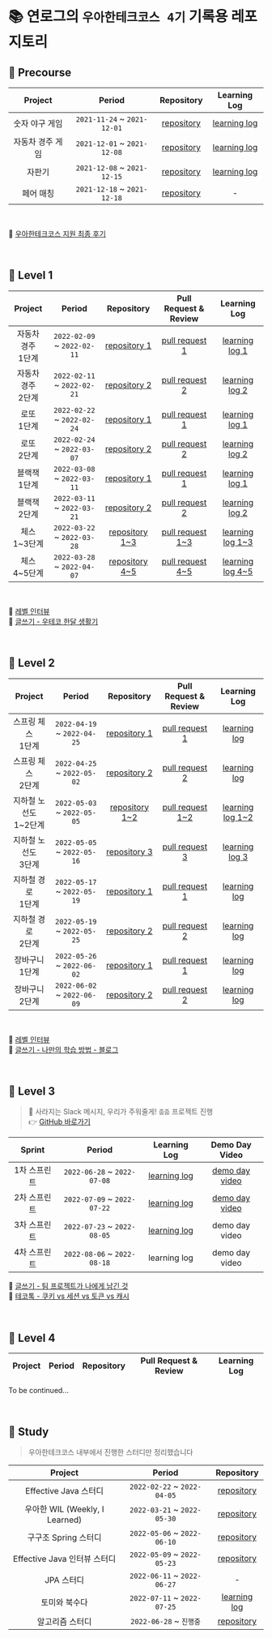 # 📚 연로그의 `우아한테크코스 4기` 기록용 레포지토리

## 📕 Precourse

| Project | Period | Repository | Learning Log |
|:---:|:---:|:---:|:---:|
|숫자 야구 게임|`2021-11-24` ~ `2021-12-01`|[repository](https://github.com/yeon-06/java-baseball-precourse/tree/siyeon)|[learning log](https://yeonyeon.tistory.com/165)|
|자동차 경주 게임|`2021-12-01` ~ `2021-12-08`|[repository](https://github.com/yeon-06/java-racingcar-precourse/tree/siyeon)|[learning log](https://yeonyeon.tistory.com/170)|
|자판기|`2021-12-08` ~ `2021-12-15`|[repository](https://github.com/yeon-06/java-vendingmachine-precourse/tree/siyeon)|[learning log](https://yeonyeon.tistory.com/172)|
|페어 매칭|`2021-12-18` ~ `2021-12-18`|[repository](https://github.com/yeon-06/java-pairmatching-precourse/tree/siyeon)|-|

<br>

📑 [우아한테크코스 지원 최종 후기](https://yeonyeon.tistory.com/176)

<br/>

## 📙 Level 1

| Project | Period | Repository | Pull Request & Review | Learning Log |
|:-----:|:-----:|:---:|:---:|:---:|
|자동차 경주 <br> 1단계|`2022-02-09` ~ `2022-02-11`|[repository 1](https://github.com/yeon-06/java-racingcar/tree/step2)|[pull request 1](https://github.com/woowacourse/java-racingcar/pull/274)|[learning log 1](https://yeonyeon.tistory.com/189)|
|자동차 경주 <br> 2단계|`2022-02-11` ~ `2022-02-21`|[repository 2](https://github.com/yeon-06/java-racingcar/tree/step3)|[pull request 2](https://github.com/woowacourse/java-racingcar/pull/419)|[learning log 2](https://yeonyeon.tistory.com/193)|
|로또 <br> 1단계|`2022-02-22` ~ `2022-02-24`|[repository 1](https://github.com/yeon-06/java-lotto/tree/step1)|[pull request 1](https://github.com/woowacourse/java-lotto/pull/391)|[learning log 1](https://yeonyeon.tistory.com/197)|
|로또 <br> 2단계|`2022-02-24` ~ `2022-03-07`|[repository 2](https://github.com/yeon-06/java-lotto/tree/step2)|[pull request 2](https://github.com/woowacourse/java-lotto/pull/454)|[learning log 2](https://yeonyeon.tistory.com/201)|
|블랙잭 <br> 1단계|`2022-03-08` ~ `2022-03-11`|[repository 1](https://github.com/yeon-06/java-blackjack/tree/step1)|[pull request 1](https://github.com/woowacourse/java-blackjack/pull/220)|[learning log 1](https://yeonyeon.tistory.com/207)|
|블랙잭 <br> 2단계|`2022-03-11` ~ `2022-03-21`|[repository 2](https://github.com/yeon-06/java-blackjack/tree/step2)|[pull request 2](https://github.com/woowacourse/java-blackjack/pull/321)|[learning log 2](https://yeonyeon.tistory.com/209)|
|체스 <br> 1~3단계|`2022-03-22` ~ `2022-03-28`|[repository 1~3](https://github.com/yeon-06/java-chess/tree/step1)|[pull request 1~3](https://github.com/woowacourse/java-chess/pull/297)|[learning log 1~3](https://yeonyeon.tistory.com/212)|
|체스 <br> 4~5단계|`2022-03-28` ~ `2022-04-07`|[repository 4~5](https://github.com/yeon-06/java-chess/tree/step2)|[pull request 4~5](https://github.com/woowacourse/java-chess/pull/366)|[learning log 4~5](https://yeonyeon.tistory.com/216)|

<br>

📑 [레벨 인터뷰](https://yeonyeon.tistory.com/219)  
📑 [글쓰기 - 우테코 한달 생활기](https://github.com/yeon-06/woowa-writing-4/blob/level2/writing/Level1.md)

<br/>

## 📒 Level 2

| Project | Period | Repository | Pull Request & Review | Learning Log |
|:-----:|:-----:|:---:|:---:|:---:|
|스프링 체스 <br> 1단계|`2022-04-19` ~ `2022-04-25`|[repository 1](https://github.com/yeon-06/jwp-chess/tree/step1)|[pull request 1](https://github.com/woowacourse/jwp-chess/pull/331)|[learning log](https://yeonyeon.tistory.com/222)|
|스프링 체스 <br> 2단계|`2022-04-25` ~ `2022-05-02`|[repository 2](https://github.com/yeon-06/jwp-chess/tree/step2)|[pull request 2](https://github.com/woowacourse/jwp-chess/pull/422)|[learning log](https://yeonyeon.tistory.com/222)|
|지하철 노선도 <br> 1~2단계|`2022-05-03` ~ `2022-05-05`|[repository 1~2](https://github.com/yeon-06/atdd-subway-map/tree/step1)|[pull request 1~2](https://github.com/woowacourse/atdd-subway-map/pull/190)|[learning log 1~2](https://yeonyeon.tistory.com/225)|
|지하철 노선도 <br> 3단계|`2022-05-05` ~ `2022-05-16`|[repository 3](https://github.com/yeon-06/atdd-subway-map/tree/step2)|[pull request 3](https://github.com/woowacourse/atdd-subway-map/pull/274)|[learning log 3](https://yeonyeon.tistory.com/225)|
|지하철 경로 <br> 1단계|`2022-05-17` ~ `2022-05-19`|[repository 1](https://github.com/yeon-06/atdd-subway-path/tree/step1)|[pull request 1](https://github.com/woowacourse/atdd-subway-path/pull/176)|[learning log](https://yeonyeon.tistory.com/231)|
|지하철 경로 <br> 2단계|`2022-05-19` ~ `2022-05-25`|[repository 2](https://github.com/yeon-06/atdd-subway-path/tree/step2)|[pull request 2](https://github.com/woowacourse/atdd-subway-path/pull/258)|[learning log](https://yeonyeon.tistory.com/231)|
|장바구니 <br> 1단계|`2022-05-26` ~ `2022-06-02`|[repository 1](https://github.com/yeon-06/jwp-shopping-cart/tree/step1)|[pull request 1](https://github.com/woowacourse/jwp-shopping-cart/pull/31)|[learning log](https://yeonyeon.tistory.com/237)|
|장바구니 <br> 2단계|`2022-06-02` ~ `2022-06-09`|[repository 2](https://github.com/yeon-06/jwp-shopping-cart/tree/step2)|[pull request 2](https://github.com/woowacourse/jwp-shopping-cart/pull/95)|[learning log](https://yeonyeon.tistory.com/237)|

<br>

📑 [레벨 인터뷰](https://yeonyeon.tistory.com/242)  
📑 [글쓰기 - 나만의 학습 방법 - 블로그](https://github.com/yeon-06/woowa-writing-4/blob/level2/writing/Level2.md)

<br/>

## 📗 Level 3

> 🐹 사라지는 Slack 메시지, 우리가 주워줄게! `줍줍` 프로젝트 진행  
> 👉 [GitHub 바로가기](https://github.com/woowacourse-teams/2022-pickpick)

| Sprint | Period | Learning Log | Demo Day Video |
|:-----:|:-----:|:---:|:---:|
|1차 스프린트|`2022-06-28` ~ `2022-07-08`|[learning log](https://yeonyeon.tistory.com/248)|[demo day video](https://youtu.be/6rfkFdJCxDw)|
|2차 스프린트|`2022-07-09` ~ `2022-07-22`|[learning log](https://yeonyeon.tistory.com/252)|[demo day video](https://youtu.be/H6rm16DesPo)|
|3차 스프린트|`2022-07-23` ~ `2022-08-05`|[learning log](https://yeonyeon.tistory.com/256)|demo day video|
|4차 스프린트|`2022-08-06` ~ `2022-08-18`|learning log|demo day video|


📑 [글쓰기 - 팀 프로젝트가 나에게 남긴 것](https://github.com/yeon-06/woowa-writing-4/blob/level3/writing/Level3.md)  
📑 [테코톡 - 쿠키 vs 세션 vs 토큰 vs 캐시](https://youtu.be/gA1KsJ2ak10)

<br/>

## 📘 Level 4

| Project | Period | Repository | Pull Request & Review | Learning Log |
|:-----:|:-----:|:---:|:---:|:---:|

To be continued...

<br/>

## 📔 Study

> 우아한테크코스 내부에서 진행한 스터디만 정리했습니다

| Project | Period | Repository |
|:---:|:---:|:---:|
|Effective Java 스터디|`2022-02-22` ~ `2022-04-05`|[repository](https://github.com/woowacourse-study/2022-effective-java)|
|우아한 WIL (Weekly, I Learned)|`2022-03-21` ~ `2022-05-30`|[repository](https://github.com/woowacourse-study/2022-woowahan-wil)|
|구구조 Spring 스터디|`2022-05-06` ~ `2022-06-10`|[repository](https://github.com/woowacourse-study/2022-gugu-spring-study)|
|Effective Java 인터뷰 스터디|`2022-05-09` ~ `2022-05-23`|[repository](https://github.com/woowacourse-study/2022-lv2-effective-java-interview)|
|JPA 스터디|`2022-06-11` ~ `2022-06-27`|-|
|토미와 북수다|`2022-07-11` ~ `2022-07-25`|[learning log](https://yeonyeon.tistory.com/255)|
|알고리즘 스터디|`2022-06-28` ~ `진행중`|[repository](https://github.com/woowacourse-study/2022-lv3-algorithm-study)|
